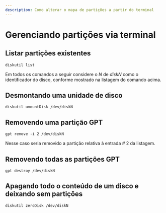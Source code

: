 ```yaml
---
description: Como alterar o mapa de partições a partir do terminal
---
```


# Gerenciando partições via terminal

## Listar partições existentes

```
diskutil list
```

Em todos os comandos a seguir considere o _N_ de _diskN_ como o identificador do disco, conforme mostrado na listagem do comando acima.

## Desmontando uma unidade de disco

```
diskutil umountDisk /dev/diskN
```

## Removendo uma partição GPT

```
gpt remove -i 2 /dev/diskN
```

Nesse caso seria removido a partição relativa à entrada # 2 da listagem.

## Removendo todas as partições GPT

```
gpt destroy /dev/diskN
```

## Apagando todo o conteúdo de um disco e deixando sem partições

```
diskutil zeroDisk /dev/diskN
```

